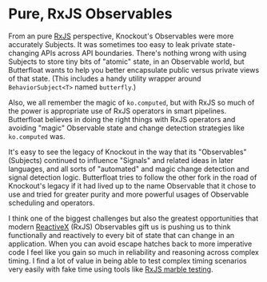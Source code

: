# Pure, RxJS Observables

From an pure [RxJS] perspective, Knockout's Observables were more accurately
Subjects. It was sometimes too easy to leak private state-changing
APIs across API boundaries. There's nothing wrong with using Subjects
to store tiny bits of "atomic" state, in an Observable world, but
Butterfloat wants to help you better encapsulate public versus
private views of that state. (This includes a handy utility wrapper
around `BehaviorSubject<T>` named `butterfly`.)

Also, we all remember the magic of `ko.computed`, but with RxJS so
much of the power is appropriate use of RxJS operators in smart
pipelines. Butterfloat believes in doing the right things with RxJS
operators and avoiding "magic" Observable state and change
detection strategies like `ko.computed` was.

It's easy to see the legacy of Knockout in the way that its
"Observables" (Subjects) continued to influence "Signals" and related
ideas in later languages, and all sorts of "automated" and magic
change detection and signal detection logic. Butterfloat tries to
follow the other fork in the road of Knockout's legacy if it had
lived up to the name Observable that it chose to use and tried for
greater purity and more powerful usages of Observable scheduling
and operators.

I think one of the biggest challenges but also the greatest opportunities
that modern [ReactiveX] (RxJS) Observables gift us is pushing us to think
functionally and reactively to every bit of state that can change in an
application. When you can avoid escape hatches back to more imperative
code I feel like you gain so much in reliability and reasoning across
complex timing. I find a lot of value in being able to test complex timing
scenarios very easily with fake time using tools like [RxJS marble testing].

[RxJS]: https://rxjs.dev
[ReactiveX]: https://reactivex.io
[RxJS marble testing]: https://rxjs.dev/guide/testing/marble-testing
